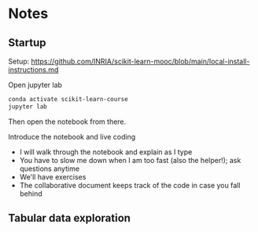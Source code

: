 # Notes


## Startup 

Setup: https://github.com/INRIA/scikit-learn-mooc/blob/main/local-install-instructions.md

Open jupyter lab

```bash
conda activate scikit-learn-course
jupyter lab 
```

Then open the notebook from there.

Introduce the notebook and live coding 
- I will walk through the notebook and explain as I type
- You have to slow me down when I am too fast (also the helper!); ask questions anytime
- We'll have exercises
- The collaborative document keeps track of the code in case you fall behind


## Tabular data exploration
